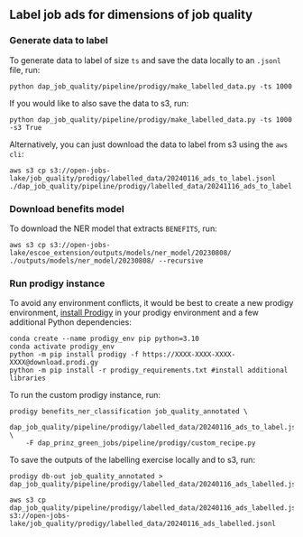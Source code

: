 ## Label job ads for dimensions of job quality

### Generate data to label

To generate data to label of size `ts` and save the data locally to an `.jsonl` file, run:

```
python dap_job_quality/pipeline/prodigy/make_labelled_data.py -ts 1000
```

If you would like to also save the data to s3, run:

```
python dap_job_quality/pipeline/prodigy/make_labelled_data.py -ts 1000 -s3 True
```

Alternatively, you can just download the data to label from s3 using the `aws cli`:

```
aws s3 cp s3://open-jobs-lake/job_quality/prodigy/labelled_data/20240116_ads_to_label.jsonl ./dap_job_quality/pipeline/prodigy/labelled_data/20241116_ads_to_label.jsonl
```

### Download benefits model

To download the NER model that extracts `BENEFITS`, run:

```
aws s3 cp s3://open-jobs-lake/escoe_extension/outputs/models/ner_model/20230808/ ./outputs/models/ner_model/20230808/ --recursive
```

### Run prodigy instance

To avoid any environment conflicts, it would be best to create a new prodigy environment, [install Prodigy](https://prodi.gy/docs/install) in your prodigy environment and a few additional Python dependencies:

```
conda create --name prodigy_env pip python=3.10
conda activate prodigy_env
python -m pip install prodigy -f https://XXXX-XXXX-XXXX-XXXX@download.prodi.gy
python -m pip install -r prodigy_requirements.txt #install additional libraries
```

To run the custom prodigy instance, run:

```
prodigy benefits_ner_classification job_quality_annotated \
    dap_job_quality/pipeline/prodigy/labelled_data/20240116_ads_to_label.jsonl \
    -F dap_prinz_green_jobs/pipeline/prodigy/custom_recipe.py
```

To save the outputs of the labelling exercise locally and to s3, run:

```
prodigy db-out job_quality_annotated > dap_job_quality/pipeline/prodigy/labelled_data/20240116_ads_labelled.jsonl

aws s3 cp dap_job_quality/pipeline/prodigy/labelled_data/20240116_ads_labelled.jsonl s3://open-jobs-lake/job_quality/prodigy/labelled_data/20240116_ads_labelled.jsonl
```
